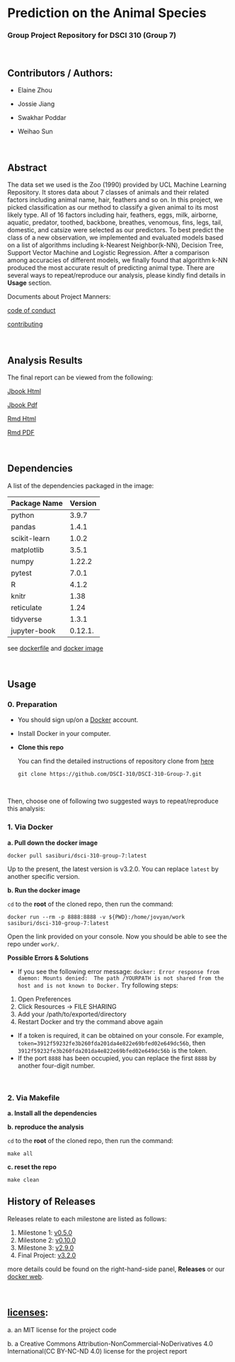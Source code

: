 # Prediction on the Animal Species
### Group Project Repository for DSCI 310 (Group 7)
<br>

## Contributors / Authors: 

- Elaine Zhou

- Jossie Jiang

- Swakhar Poddar

- Weihao Sun

<br>

## Abstract
The data set we used is the Zoo (1990) provided by UCL Machine Learning Repository. It stores data about 7 classes of animals and their related factors including animal name, hair, feathers and so on. In this project, we picked classification as our method to classify a given animal to its most likely type. All of 16 factors including hair, feathers, eggs, milk, airborne, aquatic, predator, toothed, backbone, breathes, venomous, fins, legs, tail, domestic, and catsize were selected as our predictors. To best predict the class of a new observation, we implemented and evaluated models based on a list of algorithms including k-Nearest Neighbor(k-NN), Decision Tree, Support Vector Machine and Logistic Regression. After a comparison among accuracies of different models, we finally found that algorithm k-NN produced the most accurate result of predicting animal type. There are several ways to repeat/reproduce our analysis, please kindly find details in **Usage** section.

Documents about Project Manners:

[code of conduct](CODE_OF_CONDUCT.md)

[contributing](CONTRIBUTING.md)

<br>

## Analysis Results
The final report can be viewed from the following:

[Jbook Html](analysis/_build/html/index.html)

[Jbook Pdf](analysis/_build/latex/python.pdf)

[Rmd Html](doc/zoo_analysis.html)

[Rmd PDF](doc/zoo_analysis.pdf)

<br>

## Dependencies

A list of the dependencies packaged in the image:

| Package Name | Version |
| ------------ | ------- |
| python       | 3.9.7   |
| pandas       | 1.4.1   |
| scikit-learn | 1.0.2   |
| matplotlib   | 3.5.1   |
| numpy        | 1.22.2  |
| pytest       | 7.0.1   |
| R            | 4.1.2   |
| knitr        | 1.38    |
| reticulate   | 1.24    |
| tidyverse    | 1.3.1   |
| jupyter-book | 0.12.1. |


   see [dockerfile](Dockerfile) and [docker image](https://hub.docker.com/repository/docker/sasiburi/dsci-310-group-7)

<br>

## Usage

### 0. Preparation

- You should sign up/on a [Docker](https://hub.docker.com) account.

- Install Docker in your computer.

- **Clone this repo**

  You can find the detailed instructions of repository clone from [here](https://github.com/DSCI-310/DSCI-310-Group-7.git)

  ```
  git clone https://github.com/DSCI-310/DSCI-310-Group-7.git
  ```

  

<br>

Then, choose one of following two suggested ways to repeat/reproduce this analysis:

### 1. Via Docker

**a. Pull down the docker image**

```
docker pull sasiburi/dsci-310-group-7:latest
```
Up to the present, the latest version is v3.2.0. You can replace `latest` by another specific version.

**b. Run the docker image**

`cd` to the **root** of the cloned repo, then run the command:

```
docker run --rm -p 8888:8888 -v ${PWD}:/home/jovyan/work sasiburi/dsci-310-group-7:latest
```

Open the link provided on your console. Now you should be able to see the repo under `work/`. 

**Possible Errors & Solutions**
- If you see the following error message: `docker: Error response from daemon: Mounts denied: 
The path /YOURPATH is not shared from the host and is not known to Docker.`
Try following steps:
1. Open Preferences
2. Click Resources -> FILE SHARING
3. Add your /path/to/exported/directory
4. Restart Docker and try the command above again
- If a token is required, it can be obtained on your console. For example, `token=3912f59232fe3b260fda201da4e822e69bfed02e649dc56b`, then `3912f59232fe3b260fda201da4e822e69bfed02e649dc56b` is the token.
- If the port `8888` has been occupied, you can replace the first `8888` by another four-digit number.

<br>



### 2. Via Makefile

**a. Install all the dependencies**

**b. reproduce the analysis**

`cd` to the **root** of the cloned repo, then run the command:

```
make all
```
**c. reset the repo**

```
make clean
```



## History of Releases

Releases relate to each milestone are listed as follows:

1. Milestone 1: [v0.5.0](https://github.com/DSCI-310/DSCI-310-Group-7/releases/tag/v0.5.0)
2. Milestone 2: [v0.10.0](https://github.com/DSCI-310/DSCI-310-Group-7/releases/tag/v0.10.0)
3. Milestone 3: [v2.9.0](https://github.com/DSCI-310/DSCI-310-Group-7/releases/tag/v2.9.0)
4. Final Project: [v3.2.0](https://github.com/DSCI-310/DSCI-310-Group-7/releases/tag/v3.2.0)

more details could be found on the right-hand-side panel, **Releases** or our [docker web](https://hub.docker.com/r/sasiburi/dsci-310-group-7/tags).

<br>

##  [licenses](LICENSE.md):

a. an MIT license for the project code 

b. a Creative Commons Attribution-NonCommercial-NoDerivatives 4.0 International(CC BY-NC-ND 4.0) license for the project report







